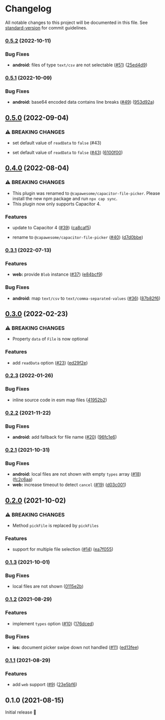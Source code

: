 # Changelog

All notable changes to this project will be documented in this file. See [standard-version](https://github.com/conventional-changelog/standard-version) for commit guidelines.

### [0.5.2](https://github.com/capawesome-team/capacitor-file-picker/compare/v0.5.1...v0.5.2) (2022-10-11)


### Bug Fixes

* **android:** files of type `text/csv` are not selectable ([#51](https://github.com/capawesome-team/capacitor-file-picker/issues/51)) ([25ed4d9](https://github.com/capawesome-team/capacitor-file-picker/commit/25ed4d9ee0df6451392f7ede125ec0677e38d75b))

### [0.5.1](https://github.com/capawesome-team/capacitor-file-picker/compare/v0.5.0...v0.5.1) (2022-10-09)


### Bug Fixes

* **android:** base64 encoded data contains line breaks ([#49](https://github.com/capawesome-team/capacitor-file-picker/issues/49)) ([953d92a](https://github.com/capawesome-team/capacitor-file-picker/commit/953d92a956c2f13d05ba6f39f39277894544a54b))

## [0.5.0](https://github.com/capawesome-team/capacitor-file-picker/compare/v0.4.0...v0.5.0) (2022-09-04)


### ⚠ BREAKING CHANGES

* set default value of `readData` to `false` (#43)

* set default value of `readData` to `false` ([#43](https://github.com/capawesome-team/capacitor-file-picker/issues/43)) ([6100f00](https://github.com/capawesome-team/capacitor-file-picker/commit/6100f0046328c6e395cf120d2ce4fca3ce586355))

## [0.4.0](https://github.com/capawesome-team/capacitor-file-picker/compare/v0.3.1...v0.4.0) (2022-08-04)


### ⚠ BREAKING CHANGES

* This plugin was renamed to `@capawesome/capacitor-file-picker`. Please install the new npm package and run `npx cap sync`.
* This plugin now only supports Capacitor 4.

### Features

* update to Capacitor 4 ([#39](https://github.com/capawesome-team/capacitor-file-picker/issues/39)) ([ca8caf5](https://github.com/capawesome-team/capacitor-file-picker/commit/ca8caf53fcac91fe74b6e25e2044eb0aaf40c42c))


* rename to `@capawesome/capacitor-file-picker` ([#40](https://github.com/capawesome-team/capacitor-file-picker/issues/40)) ([d7d0bbe](https://github.com/capawesome-team/capacitor-file-picker/commit/d7d0bbe515a54169c3ef07c3832febd4773e2204))

### [0.3.1](https://github.com/robingenz/capacitor-file-picker/compare/v0.3.0...v0.3.1) (2022-07-13)


### Features

* **web:** provide `Blob` instance ([#37](https://github.com/robingenz/capacitor-file-picker/issues/37)) ([e84bcf9](https://github.com/robingenz/capacitor-file-picker/commit/e84bcf9a3c9f6cb309d18c36e1fcf918f8ec822a))


### Bug Fixes

* **android:** map `text/csv` to `text/comma-separated-values` ([#36](https://github.com/robingenz/capacitor-file-picker/issues/36)) ([87b82f6](https://github.com/robingenz/capacitor-file-picker/commit/87b82f67518189041c7ea237eb6717f94c67d320))

## [0.3.0](https://github.com/robingenz/capacitor-file-picker/compare/v0.2.3...v0.3.0) (2022-02-23)


### ⚠ BREAKING CHANGES

* Property `data` of `File` is now optional

### Features

* add `readData` option ([#23](https://github.com/robingenz/capacitor-file-picker/issues/23)) ([ed29f2e](https://github.com/robingenz/capacitor-file-picker/commit/ed29f2e61b70a95a09e2d9e237b7005b97a2d38b))

### [0.2.3](https://github.com/robingenz/capacitor-file-picker/compare/v0.2.2...v0.2.3) (2022-01-26)


### Bug Fixes

* inline source code in esm map files ([41952b2](https://github.com/robingenz/capacitor-file-picker/commit/41952b26a6c82cca3f7061fe630e0413a781fff1))

### [0.2.2](https://github.com/robingenz/capacitor-file-picker/compare/v0.2.1...v0.2.2) (2021-11-22)


### Bug Fixes

* **android:** add fallback for file name ([#20](https://github.com/robingenz/capacitor-file-picker/issues/20)) ([96fc1e6](https://github.com/robingenz/capacitor-file-picker/commit/96fc1e679588b251e7b5151e924f800f182ca500))

### [0.2.1](https://github.com/robingenz/capacitor-file-picker/compare/v0.2.0...v0.2.1) (2021-10-31)


### Bug Fixes

* **android:** local files are not shown with empty `types` array ([#18](https://github.com/robingenz/capacitor-file-picker/issues/18)) ([fc2c6aa](https://github.com/robingenz/capacitor-file-picker/commit/fc2c6aac005aa8170346fb008f47fa769f515eb1))
* **web:** increase timeout to detect `cancel` ([#19](https://github.com/robingenz/capacitor-file-picker/issues/19)) ([d03c001](https://github.com/robingenz/capacitor-file-picker/commit/d03c001af8825f7a5aa50ba1d08324340d476abe))

## [0.2.0](https://github.com/robingenz/capacitor-file-picker/compare/v0.1.3...v0.2.0) (2021-10-02)


### ⚠ BREAKING CHANGES

* Method `pickFile` is replaced by `pickFiles`

### Features

* support for multiple file selection ([#14](https://github.com/robingenz/capacitor-file-picker/issues/14)) ([ea7f055](https://github.com/robingenz/capacitor-file-picker/commit/ea7f055d6a359629fc2476f50334f9d27431ffed))

### [0.1.3](https://github.com/robingenz/capacitor-file-picker/compare/v0.1.2...v0.1.3) (2021-10-01)


### Bug Fixes

* local files are not shown ([0115e2b](https://github.com/robingenz/capacitor-file-picker/commit/0115e2bd9da125bf3ad5ea67450b2d5d5b05b7e7))

### [0.1.2](https://github.com/robingenz/capacitor-file-picker/compare/v0.1.1...v0.1.2) (2021-08-29)


### Features

* implement `types` option ([#10](https://github.com/robingenz/capacitor-file-picker/issues/10)) ([176dced](https://github.com/robingenz/capacitor-file-picker/commit/176dcedb00e6008da4d6ac357b1c216194bc9217))


### Bug Fixes

* **ios:** document picker swipe down not handled ([#11](https://github.com/robingenz/capacitor-file-picker/issues/11)) ([ed13fee](https://github.com/robingenz/capacitor-file-picker/commit/ed13feeae0590d75c76e0e0ec979ea297733cfcf))

### [0.1.1](https://github.com/robingenz/capacitor-file-picker/compare/v0.1.0...v0.1.1) (2021-08-29)


### Features

* add `web` support ([#9](https://github.com/robingenz/capacitor-file-picker/issues/9)) ([23e5bf6](https://github.com/robingenz/capacitor-file-picker/commit/23e5bf6a065cb33dd1547a4f9b04666c32029c06))

## 0.1.0 (2021-08-15)

Initial release 🎉
